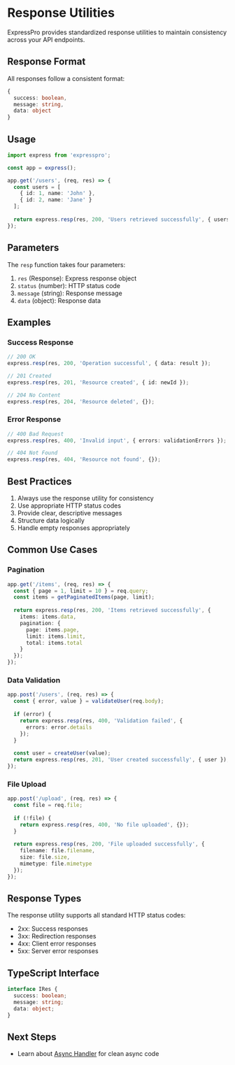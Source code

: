 # Response Utilities

ExpressPro provides standardized response utilities to maintain consistency across your API endpoints.

## Response Format

All responses follow a consistent format:

```typescript
{
  success: boolean,
  message: string,
  data: object
}
```

## Usage

```typescript
import express from 'expresspro';

const app = express();

app.get('/users', (req, res) => {
  const users = [
    { id: 1, name: 'John' },
    { id: 2, name: 'Jane' }
  ];
  
  return express.resp(res, 200, 'Users retrieved successfully', { users });
});
```

## Parameters

The `resp` function takes four parameters:

1. `res` (Response): Express response object
2. `status` (number): HTTP status code
3. `message` (string): Response message
4. `data` (object): Response data

## Examples

### Success Response

```typescript
// 200 OK
express.resp(res, 200, 'Operation successful', { data: result });

// 201 Created
express.resp(res, 201, 'Resource created', { id: newId });

// 204 No Content
express.resp(res, 204, 'Resource deleted', {});
```

### Error Response

```typescript
// 400 Bad Request
express.resp(res, 400, 'Invalid input', { errors: validationErrors });

// 404 Not Found
express.resp(res, 404, 'Resource not found', {});
```

## Best Practices

1. Always use the response utility for consistency
2. Use appropriate HTTP status codes
3. Provide clear, descriptive messages
4. Structure data logically
5. Handle empty responses appropriately

## Common Use Cases

### Pagination

```typescript
app.get('/items', (req, res) => {
  const { page = 1, limit = 10 } = req.query;
  const items = getPaginatedItems(page, limit);
  
  return express.resp(res, 200, 'Items retrieved successfully', {
    items: items.data,
    pagination: {
      page: items.page,
      limit: items.limit,
      total: items.total
    }
  });
});
```

### Data Validation

```typescript
app.post('/users', (req, res) => {
  const { error, value } = validateUser(req.body);
  
  if (error) {
    return express.resp(res, 400, 'Validation failed', {
      errors: error.details
    });
  }
  
  const user = createUser(value);
  return express.resp(res, 201, 'User created successfully', { user });
});
```

### File Upload

```typescript
app.post('/upload', (req, res) => {
  const file = req.file;
  
  if (!file) {
    return express.resp(res, 400, 'No file uploaded', {});
  }
  
  return express.resp(res, 200, 'File uploaded successfully', {
    filename: file.filename,
    size: file.size,
    mimetype: file.mimetype
  });
});
```

## Response Types

The response utility supports all standard HTTP status codes:

- 2xx: Success responses
- 3xx: Redirection responses
- 4xx: Client error responses
- 5xx: Server error responses

## TypeScript Interface

```typescript
interface IRes {
  success: boolean;
  message: string;
  data: object;
}
``` 

## Next Steps

- Learn about [Async Handler](./async-handler.md) for clean async code 